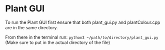 # Plant GUI

To run the Plant GUI first ensure that both plant_gui.py and plantColour.cpp are in the same directory.

From there in the terminal run:
`python3 ~/path/to/directory/plant_gui.py`
(Make sure to put in the actual directory of the file)
